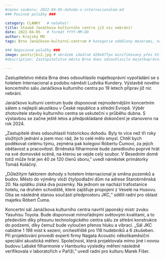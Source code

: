 ```yaml
---
#název souboru: 2022-04-05-dohoda-s-internacionalem.md 
### Povinné položky ###

category: CLANKY   # nešahat!
title: Stavbě Janáčkova kulturního centra již nic nebrání!
date: 2022-04-05   # formát YYYY-MM-DD
author: Krajský MO
tags: Brno Janáčkovo-kulturní-centrum # kategorie odděleny mezerami, např. volby zemědělství životní-prostředí piráti (viz https://jihomoravsky.pirati.cz/tags/)

### Nepovinné položky ###
image: posts/jkc2.jpg # obrázek ideálně 420x677px minifikovaný přes https://tinypng.com/
#description: Zastupitelstvo města Brna dnes odsouhlasilo majetkoprávní vypořádání se s hotelem Internacional a podobu náměstí Ludvíka Kundery. Výstavbě nového koncertního sálu Janáčkova kulturního centra po 19 letech příprav již nic nebrání. 

---
```

Zastupitelstvo města Brna dnes odsouhlasilo majetkoprávní vypořádání se s hotelem Internacional a podobu náměstí Ludvíka Kundery. Výstavbě nového koncertního sálu Janáčkova kulturního centra po 19 letech příprav již nic nebrání. 

Janáčkovo kulturní centrum bude disponovat nejmodernějším koncertním sálem s nejlepší akustikou v České republice a střední Evropě. Výběr zhotovitele stavby kulturního centra se uskuteční v průběhu dubna. S výstavbou se začne ještě letos a předpokládané dokončení je stanoveno na rok 2024. 

„Zastupitelé dnes odsouhlasili historickou dohodu. Byly to více než tři roky složitých jednání a jsem moc rád, že to celé mělo smysl. Chtěl bych poděkovat celému týmu, zejména pak kolegovi Róbertu Čumovi, za jejich obětavost a pracovitost. Brněnská filharmonie bude zanedlouho poprvé hrát na své domovské scéně, na kterou se vejde celý soubor. V Besedním domě totiž může hrát jen 40 ze 120 členů sboru,” uvedl náměstek primátorky Tomáš Koláčný. 

„Důležitým faktorem dohody s hotelem Internacional je směna pozemků a budov. Město do výměny vloží čtyřpodlažní dům na adrese Starobrněnská 20. Na oplátku získá dva pozemky. Na jednom se nachází trafostanice hotelu, na druhém schodiště, které zajišťuje propojení z Veselé na Husovu. Oba se následně stanou součástí předprostoru JKC,“ sdělil radní pro oblast majetku Róbert Čuma.

Koncertní sál Janáčkova kulturního centra navrhl japonský mistr zvuku Yasuhisu Toyota. Bude disponovat mimořádnými světovými kvalitami, a to především díky přesunu technologického centra sálu ze střešní konstrukce do podzemí, díky čemuž bude vyloučen přenos hluku a vibrací. „Sál JKC nabídne 1 198 míst k sezení, orchestřiště pro 118 hudebníků a 6 zkušeben. Při projektování provedli experti firmy Nagata Acoustic několikaměsíční speciální akustická měření. Společnost, která projektovala mimo jiné i novou budovu Labské filharmonie v Hamburku výsledky měření následně verifikovala v laboratořích v Paříži,” uvedl radní pro kulturu Marek Fišer. 
